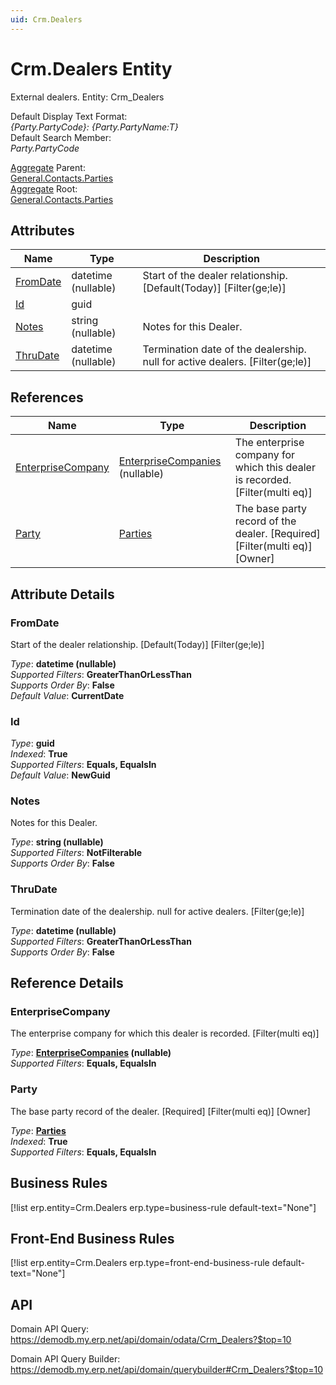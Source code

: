 ```yaml
---
uid: Crm.Dealers
---
```

# Crm.Dealers Entity

External dealers. Entity: Crm_Dealers

Default Display Text Format:  
_{Party.PartyCode}: {Party.PartyName:T}_  
Default Search Member:  
_Party.PartyCode_  

[Aggregate](xref:aggregates) Parent:  
[General.Contacts.Parties](General.Contacts.Parties.md)  
[Aggregate](xref:aggregates) Root:  
[General.Contacts.Parties](General.Contacts.Parties.md)  

## Attributes

| Name | Type | Description |
| ---- | ---- | --- |
| [FromDate](Crm.Dealers.md#fromdate) | datetime (nullable) | Start of the dealer relationship. [Default(Today)] [Filter(ge;le)] 
| [Id](Crm.Dealers.md#id) | guid |  
| [Notes](Crm.Dealers.md#notes) | string (nullable) | Notes for this Dealer. 
| [ThruDate](Crm.Dealers.md#thrudate) | datetime (nullable) | Termination date of the dealership. null for active dealers. [Filter(ge;le)] 

## References

| Name | Type | Description |
| ---- | ---- | --- |
| [EnterpriseCompany](Crm.Dealers.md#enterprisecompany) | [EnterpriseCompanies](General.EnterpriseCompanies.md) (nullable) | The enterprise company for which this dealer is recorded. [Filter(multi eq)] |
| [Party](Crm.Dealers.md#party) | [Parties](General.Contacts.Parties.md) | The base party record of the dealer. [Required] [Filter(multi eq)] [Owner] |


## Attribute Details

### FromDate

Start of the dealer relationship. [Default(Today)] [Filter(ge;le)]

_Type_: **datetime (nullable)**  
_Supported Filters_: **GreaterThanOrLessThan**  
_Supports Order By_: **False**  
_Default Value_: **CurrentDate**  

### Id

_Type_: **guid**  
_Indexed_: **True**  
_Supported Filters_: **Equals, EqualsIn**  
_Default Value_: **NewGuid**  

### Notes

Notes for this Dealer.

_Type_: **string (nullable)**  
_Supported Filters_: **NotFilterable**  
_Supports Order By_: **False**  

### ThruDate

Termination date of the dealership. null for active dealers. [Filter(ge;le)]

_Type_: **datetime (nullable)**  
_Supported Filters_: **GreaterThanOrLessThan**  
_Supports Order By_: **False**  


## Reference Details

### EnterpriseCompany

The enterprise company for which this dealer is recorded. [Filter(multi eq)]

_Type_: **[EnterpriseCompanies](General.EnterpriseCompanies.md) (nullable)**  
_Supported Filters_: **Equals, EqualsIn**  

### Party

The base party record of the dealer. [Required] [Filter(multi eq)] [Owner]

_Type_: **[Parties](General.Contacts.Parties.md)**  
_Indexed_: **True**  
_Supported Filters_: **Equals, EqualsIn**  



## Business Rules

[!list erp.entity=Crm.Dealers erp.type=business-rule default-text="None"]

## Front-End Business Rules

[!list erp.entity=Crm.Dealers erp.type=front-end-business-rule default-text="None"]

## API

Domain API Query:
<https://demodb.my.erp.net/api/domain/odata/Crm_Dealers?$top=10>

Domain API Query Builder:
<https://demodb.my.erp.net/api/domain/querybuilder#Crm_Dealers?$top=10>

